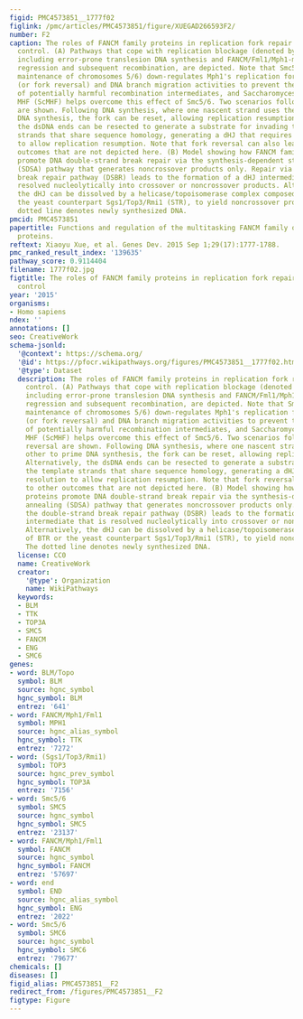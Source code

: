 ```yaml
---
figid: PMC4573851__1777f02
figlink: /pmc/articles/PMC4573851/figure/XUEGAD266593F2/
number: F2
caption: The roles of FANCM family proteins in replication fork repair and crossover
  control. (A) Pathways that cope with replication blockage (denoted by the star),
  including error-prone translesion DNA synthesis and FANCM/Fml1/Mph1-mediated fork
  regression and subsequent recombination, are depicted. Note that Smc5/6 (structural
  maintenance of chromosomes 5/6) down-regulates Mph1's replication fork regression
  (or fork reversal) and DNA branch migration activities to prevent the generation
  of potentially harmful recombination intermediates, and Saccharomyces cerevisiae
  MHF (ScMHF) helps overcome this effect of Smc5/6. Two scenarios following fork reversal
  are shown. Following DNA synthesis, where one nascent strand uses the other to prime
  DNA synthesis, the fork can be reset, allowing replication resumption. Alternatively,
  the dsDNA ends can be resected to generate a substrate for invading the template
  strands that share sequence homology, generating a dHJ that requires resolution
  to allow replication resumption. Note that fork reversal can also lead to other
  outcomes that are not depicted here. (B) Model showing how FANCM family proteins
  promote DNA double-strand break repair via the synthesis-dependent strand annealing
  (SDSA) pathway that generates noncrossover products only. Repair via the double-strand
  break repair pathway (DSBR) leads to the formation of a dHJ intermediate that is
  resolved nucleolytically into crossover or noncrossover products. Alternatively,
  the dHJ can be dissolved by a helicase/topoisomerase complex composed of BTR or
  the yeast counterpart Sgs1/Top3/Rmi1 (STR), to yield noncrossover products. The
  dotted line denotes newly synthesized DNA.
pmcid: PMC4573851
papertitle: Functions and regulation of the multitasking FANCM family of DNA motor
  proteins.
reftext: Xiaoyu Xue, et al. Genes Dev. 2015 Sep 1;29(17):1777-1788.
pmc_ranked_result_index: '139635'
pathway_score: 0.9114404
filename: 1777f02.jpg
figtitle: The roles of FANCM family proteins in replication fork repair and crossover
  control
year: '2015'
organisms:
- Homo sapiens
ndex: ''
annotations: []
seo: CreativeWork
schema-jsonld:
  '@context': https://schema.org/
  '@id': https://pfocr.wikipathways.org/figures/PMC4573851__1777f02.html
  '@type': Dataset
  description: The roles of FANCM family proteins in replication fork repair and crossover
    control. (A) Pathways that cope with replication blockage (denoted by the star),
    including error-prone translesion DNA synthesis and FANCM/Fml1/Mph1-mediated fork
    regression and subsequent recombination, are depicted. Note that Smc5/6 (structural
    maintenance of chromosomes 5/6) down-regulates Mph1's replication fork regression
    (or fork reversal) and DNA branch migration activities to prevent the generation
    of potentially harmful recombination intermediates, and Saccharomyces cerevisiae
    MHF (ScMHF) helps overcome this effect of Smc5/6. Two scenarios following fork
    reversal are shown. Following DNA synthesis, where one nascent strand uses the
    other to prime DNA synthesis, the fork can be reset, allowing replication resumption.
    Alternatively, the dsDNA ends can be resected to generate a substrate for invading
    the template strands that share sequence homology, generating a dHJ that requires
    resolution to allow replication resumption. Note that fork reversal can also lead
    to other outcomes that are not depicted here. (B) Model showing how FANCM family
    proteins promote DNA double-strand break repair via the synthesis-dependent strand
    annealing (SDSA) pathway that generates noncrossover products only. Repair via
    the double-strand break repair pathway (DSBR) leads to the formation of a dHJ
    intermediate that is resolved nucleolytically into crossover or noncrossover products.
    Alternatively, the dHJ can be dissolved by a helicase/topoisomerase complex composed
    of BTR or the yeast counterpart Sgs1/Top3/Rmi1 (STR), to yield noncrossover products.
    The dotted line denotes newly synthesized DNA.
  license: CC0
  name: CreativeWork
  creator:
    '@type': Organization
    name: WikiPathways
  keywords:
  - BLM
  - TTK
  - TOP3A
  - SMC5
  - FANCM
  - ENG
  - SMC6
genes:
- word: BLM/Topo
  symbol: BLM
  source: hgnc_symbol
  hgnc_symbol: BLM
  entrez: '641'
- word: FANCM/Mph1/Fml1
  symbol: MPH1
  source: hgnc_alias_symbol
  hgnc_symbol: TTK
  entrez: '7272'
- word: (Sgs1/Top3/Rmi1)
  symbol: TOP3
  source: hgnc_prev_symbol
  hgnc_symbol: TOP3A
  entrez: '7156'
- word: Smc5/6
  symbol: SMC5
  source: hgnc_symbol
  hgnc_symbol: SMC5
  entrez: '23137'
- word: FANCM/Mph1/Fml1
  symbol: FANCM
  source: hgnc_symbol
  hgnc_symbol: FANCM
  entrez: '57697'
- word: end
  symbol: END
  source: hgnc_alias_symbol
  hgnc_symbol: ENG
  entrez: '2022'
- word: Smc5/6
  symbol: SMC6
  source: hgnc_symbol
  hgnc_symbol: SMC6
  entrez: '79677'
chemicals: []
diseases: []
figid_alias: PMC4573851__F2
redirect_from: /figures/PMC4573851__F2
figtype: Figure
---
```

